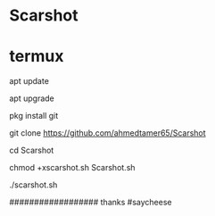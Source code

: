 # Scarshot







# termux

apt update

apt upgrade

pkg install git

git clone https://github.com/ahmedtamer65/Scarshot

cd Scarshot

chmod +xscarshot.sh Scarshot.sh

./scarshot.sh

##################
thanks
#saycheese
